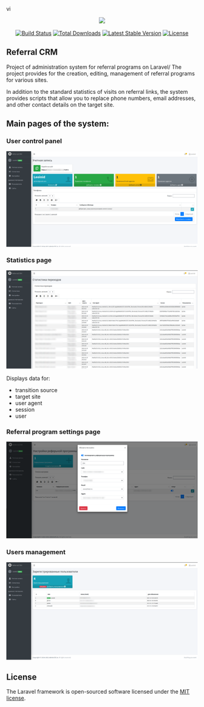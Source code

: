 vi <p align="center"><a href="https://laravel.com" target="_blank"><img src="https://raw.githubusercontent.com/laravel/art/master/logo-lockup/5%20SVG/2%20CMYK/1%20Full%20Color/laravel-logolockup-cmyk-red.svg" width="400"></a></p>

<p align="center">
<a href="https://travis-ci.org/laravel/framework"><img src="https://travis-ci.org/laravel/framework.svg" alt="Build Status"></a>
<a href="https://packagist.org/packages/laravel/framework"><img src="https://img.shields.io/packagist/dt/laravel/framework" alt="Total Downloads"></a>
<a href="https://packagist.org/packages/laravel/framework"><img src="https://img.shields.io/packagist/v/laravel/framework" alt="Latest Stable Version"></a>
<a href="https://packagist.org/packages/laravel/framework"><img src="https://img.shields.io/packagist/l/laravel/framework" alt="License"></a>
</p>

## Referral CRM

Project of administration system for referral programs on Laravel/
The project provides for the creation, editing, management of referral programs for various sites.

In addition to the standard statistics of visits on referral links, the system provides scripts that allow you to replace phone numbers, email addresses, and other contact details on the target site.

## Main pages of the system:
### User control panel

![Image alt](https://github.com/LLeonidd/referalcms/raw/master/documentation/img/_account.png)

### Statistics page

![Image alt](https://github.com/LLeonidd/referalcms/raw/master/documentation/img/_statistics.png)

Displays data for:
- transition source
- target site
- user agent
- session
- user

### Referral program settings page

![Image alt](https://github.com/LLeonidd/referalcms/raw/master/documentation/img/_settings.png)

### Users management

![Image alt](https://github.com/LLeonidd/referalcms/raw/master/documentation/img/_users.png)

## License

The Laravel framework is open-sourced software licensed under the [MIT license](https://opensource.org/licenses/MIT).

